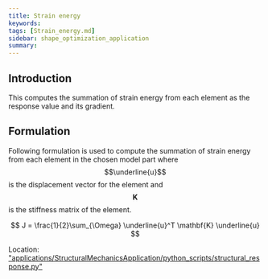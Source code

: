 ```yaml
---
title: Strain energy
keywords: 
tags: [Strain_energy.md]
sidebar: shape_optimization_application
summary: 
---
```


## Introduction

This computes the summation of strain energy from each element as the response value and its gradient.

## Formulation

Following formulation is used to compute the summation of strain energy from each element in the chosen model part where $$\underline{u}$$ is the displacement vector for the element and $$\mathbf{K}$$ is the stiffness matrix of the element.
<p align="center">$$ J   = \frac{1}{2}\sum_{\Omega} \underline{u}^T \mathbf{K} \underline{u}  $$</p>

Location: ["applications/StructuralMechanicsApplication/python_scripts/structural_response.py"](https://github.com/KratosMultiphysics/Kratos/blob/shapeopt/kreisselmeier_aggregation/applications/StructuralMechanicsApplication/python_scripts/structural_response.py)
